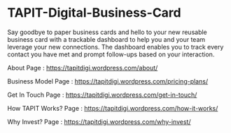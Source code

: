 # TAPIT-Digital-Business-Card

Say goodbye to paper business cards and hello to your new reusable business card with a trackable dashboard to help you and your team leverage your new connections. The dashboard enables you to track every contact you have met and prompt follow-ups based on your interaction.

About Page : https://tapitdigi.wordpress.com/about/

Business Model Page : https://tapitdigi.wordpress.com/pricing-plans/

Get In Touch Page : https://tapitdigi.wordpress.com/get-in-touch/

How TAPIT Works? Page : https://tapitdigi.wordpress.com/how-it-works/

Why Invest? Page : https://tapitdigi.wordpress.com/why-invest/
